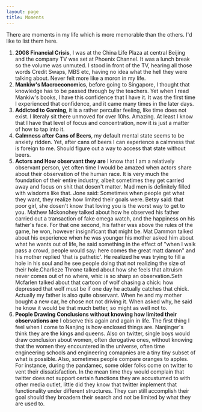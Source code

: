 ```yaml
---
layout: page
title: Moments
---
```

There are moments in my life which is more memorable than the others. I'd like to list them here.

1. **2008 Financial Crisis**, I was at the China Life Plaza at central Beijing and the company TV was set at Phoenix Channel. It was a lunch break so the volume was unmuted. I stood in front of the TV, hearing all those words Credit Swaps, MBS etc, having no idea what the hell they were talking about. Never felt more like a moron in my life.
2. **Mankiw's Macroeconomics**, before going to Singapore, I thought that knowledge has to be passed through by the teachers. Yet when I read Mankiw's books, I have this confidence that I have it. It was the first time I experienced that confidence, and it came many times in the later days.
3. **Addicted to Gaming**, it is a rather perculiar feeling, like time does not exist. I literaly sit there unmoved for over 10hs. Amazing. At least I know that I have that level of focus and concentration, now it is just a matter of how to tap into it.
4. **Calmness after Cans of Beers**, my default mental state seems to be anxiety ridden. Yet, after cans of beers I can experience a calmness that is foreign to me. Should figure out a way to access that state without beers.
5. **Actors and How observant they are** I know that I am a relatively observant person, yet often time I would be amazed when actors share about their observation of the human race. It is very much the foundation of their entire industry, albeit sometimes they get carried away and focus on shit that dosen't matter. Mad men is definitely filled with wisdoms like that. Jone said: Sometimes when people get what they want, they realize how limited their goals were. Betsy said: that poor girl, she dosen't know that loving you is the worst way to get to you. Mathew Mckonohey talked about how he observed his father carried out a transaction of fake omega watch, and the happiness on his father's face. For that one second, his father was above the rules of the game, he won, however insignificant that might be. Mat Dammon talked about his experience when he was younger his mother asked him about what he wants out of life, he said something in the effect of "when I walk pass a crowd, people would say: here comes the great matt damon" and his mother replied 'that is pathetic'. He realized he was trying to fill a hole in his soul and he see people doing that not realizing the size of their hole.Charlieze Throne talked about how she feels that altruism never comes out of no where, whic is so sharp an observation.Seth Mcfarlen talked about that cartoon of wolf chasing a chick: how depressed that wolf must be if one day he actually catches that chick. Actually my father is also quite observant. When he and my mother bought a new car, he chose not not driving it. When asked why, he said he know it would be that much better, so might as well not to.
6. **People Drawing Conclusions without knowing how limited their observations are** I observe this again and again in life. The first thing I feel when I come to Nanjing is how enclosed things are. Nanjinger's think they are the kings and queens. Also on twitter, single boys would draw conclusion about women, often derogative ones, without knowing that the women they encountered in the universe, often time engineering schools and engineering comapnies are a tiny tiny subset of what is possible. Also, sometimes people compare oranges to apples. For instance, during the pandamec, some older folks come on twitter to vent their dissatisfaction. In the mean time they would complain that twitter does not support certain functions they are accustumed to with other media outlet, little did they know that twitter implement that functionality under different structures. They can still accomplish their goal should they broadern their search and not be limited by what they are used to.
